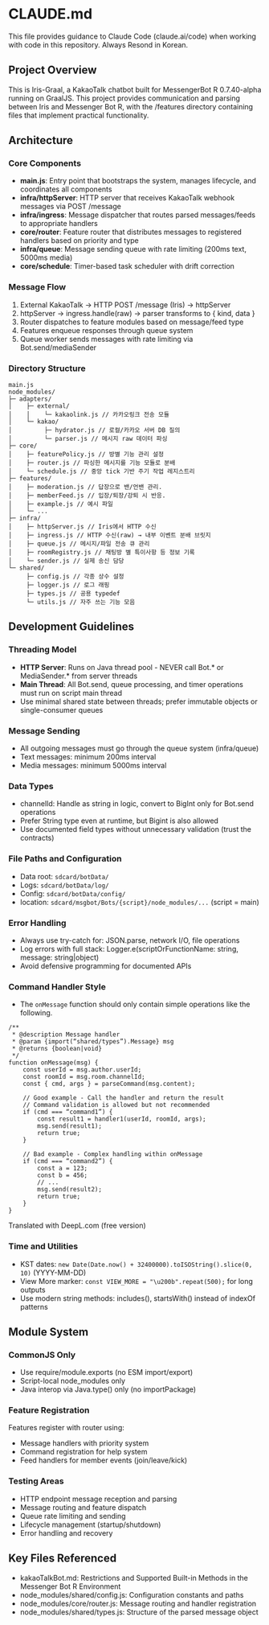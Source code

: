 # CLAUDE.md

This file provides guidance to Claude Code (claude.ai/code) when working with code in this repository.
Always Resond in Korean.

## Project Overview

This is Iris-Graal, a KakaoTalk chatbot built for MessengerBot R 0.7.40-alpha running on GraalJS. This project provides communication and parsing between Iris and Messenger Bot R, with the /features directory containing files that implement practical functionality.

## Architecture

### Core Components

- **main.js**: Entry point that bootstraps the system, manages lifecycle, and coordinates all components
- **infra/httpServer**: HTTP server that receives KakaoTalk webhook messages via POST /message
- **infra/ingress**: Message dispatcher that routes parsed messages/feeds to appropriate handlers
- **core/router**: Feature router that distributes messages to registered handlers based on priority and type
- **infra/queue**: Message sending queue with rate limiting (200ms text, 5000ms media)
- **core/schedule**: Timer-based task scheduler with drift correction

### Message Flow

1. External KakaoTalk → HTTP POST /message (Iris) → httpServer
2. httpServer → ingress.handle(raw) → parser transforms to { kind, data }
3. Router dispatches to feature modules based on message/feed type
4. Features enqueue responses through queue system
5. Queue worker sends messages with rate limiting via Bot.send/mediaSender

### Directory Structure

```
main.js
node_modules/
├─ adapters/
│    ├─ external/
│    │    └─ kakaolink.js // 카카오링크 전송 모듈
│    └─ kakao/
│         ├─ hydrator.js // 로컬/카카오 서버 DB 질의
│         └─ parser.js // 메시지 raw 데이터 파싱
├─ core/
│    ├─ featurePolicy.js // 방별 기능 관리 설정
│    ├─ router.js // 파싱한 메시지를 기능 모듈로 분배
│    └─ schedule.js // 중앙 tick 기반 주기 작업 레지스트리
├─ features/
│    ├─ moderation.js // 답장으로 밴/언밴 관리.
│    ├─ memberFeed.js // 입장/퇴장/강퇴 시 반응.
│    ├─ example.js // 예시 파일
│    └─ ...
├─ infra/
│    ├─ httpServer.js // Iris에서 HTTP 수신
│    ├─ ingress.js // HTTP 수신(raw) → 내부 이벤트 분배 브릿지
│    ├─ queue.js // 메시지/파일 전송 큐 관리
│    ├─ roomRegistry.js // 채팅방 별 특이사항 등 정보 기록
│    └─ sender.js // 실제 송신 담당
└─ shared/
     ├─ config.js // 각종 상수 설정
     ├─ logger.js // 로그 래핑
     ├─ types.js // 공용 typedef
     └─ utils.js // 자주 쓰는 기능 모음
```

## Development Guidelines

### Threading Model
- **HTTP Server**: Runs on Java thread pool - NEVER call Bot.* or MediaSender.* from server threads
- **Main Thread**: All Bot.send, queue processing, and timer operations must run on script main thread
- Use minimal shared state between threads; prefer immutable objects or single-consumer queues

### Message Sending
- All outgoing messages must go through the queue system (infra/queue)
- Text messages: minimum 200ms interval
- Media messages: minimum 5000ms interval

### Data Types
- channelId: Handle as string in logic, convert to BigInt only for Bot.send operations
- Prefer String type even at runtime, but Bigint is also allowed
- Use documented field types without unnecessary validation (trust the contracts)

### File Paths and Configuration
- Data root: `sdcard/botData/`
- Logs: `sdcard/botData/log/`
- Config: `sdcard/botData/config/`
- location: `sdcard/msgbot/Bots/{script}/node_modules/...` (script = main)

### Error Handling
- Always use try-catch for: JSON.parse, network I/O, file operations
- Log errors with full stack: Logger.e(scriptOrFunctionName: string, message: string|object)
- Avoid defensive programming for documented APIs

### Command Handler Style

- The `onMessage` function should only contain simple operations like the following.
```example
/**
 * @description Message handler
 * @param {import(“shared/types”).Message} msg
 * @returns {boolean|void}
 */
function onMessage(msg) {
    const userId = msg.author.userId;
    const roomId = msg.room.channelId;
    const { cmd, args } = parseCommand(msg.content);

    // Good example - Call the handler and return the result
    // Command validation is allowed but not recommended
    if (cmd === “command1”) {
        const result1 = handler1(userId, roomId, args);
        msg.send(result1);
        return true;
    }

    // Bad example - Complex handling within onMessage
    if (cmd === “command2”) {
        const a = 123;
        const b = 456;
        // ...
        msg.send(result2);
        return true;
    }
}
```

Translated with DeepL.com (free version)

### Time and Utilities
- KST dates: `new Date(Date.now() + 32400000).toISOString().slice(0, 10)` (YYYY-MM-DD)
- View More marker: `const VIEW_MORE = "\u200b".repeat(500);` for long outputs
- Use modern string methods: includes(), startsWith() instead of indexOf patterns

## Module System

### CommonJS Only
- Use require/module.exports (no ESM import/export)
- Script-local node_modules only
- Java interop via Java.type() only (no importPackage)

### Feature Registration
Features register with router using:
- Message handlers with priority system
- Command registration for help system
- Feed handlers for member events (join/leave/kick)

### Testing Areas
- HTTP endpoint message reception and parsing
- Message routing and feature dispatch
- Queue rate limiting and sending
- Lifecycle management (startup/shutdown)
- Error handling and recovery

## Key Files Referenced
- kakaoTalkBot.md: Restrictions and Supported Built-in Methods in the Messenger Bot R Environment
- node_modules/shared/config.js: Configuration constants and paths
- node_modules/core/router.js: Message routing and handler registration
- node_modules/shared/types.js: Structure of the parsed message object